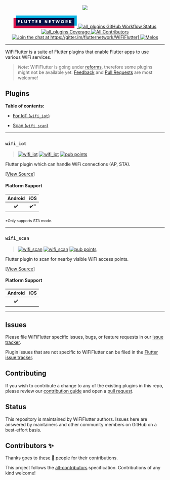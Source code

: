 <a href="https://wifi.flutternetwork.dev">
  <p align="center">  
    <img width="360px" src="logo/logo+name_color.png">
  </p>
</a>

<p align="center">
  <a href="https://flutternetwork.dev">
    <img src="https://raw.githubusercontent.com/flutternetwork/.github/master/profile/badge.svg" alt="Flutter Network" />
  </a>
  <a href="https://github.com/flutternetwork/WiFiFlutter/actions?query=workflow%3Aall_plugins">
    <img src="https://github.com/flutternetwork/WiFiFlutter/workflows/all_plugins/badge.svg" alt="all_plugins GitHub Workflow Status"/>
  </a>
  <a href="https://codecov.io/gh/flutternetwork/WiFiFlutter/">
    <img src="https://codecov.io/gh/flutternetwork/WiFiFlutter/graph/badge.svg" alt="all_plugins Coverage"/>
  </a><!-- ALL-CONTRIBUTORS-BADGE:START - Do not remove or modify this section -->
<a href="https://github.com/flutternetwork/WiFiFlutter/blob/master/CONTRIBUTORS.md#contributors-"><img src="https://img.shields.io/badge/all_contributors-54-orange.svg" alt="All Contributors" /></a>
<!-- ALL-CONTRIBUTORS-BADGE:END -->
  <a href="https://gitter.im/flutternetwork/WiFiFlutter?utm_source=badge&utm_medium=badge&utm_campaign=pr-badge&utm_content=badge">
    <img src="https://badges.gitter.im/flutternetwork/WiFiFlutter.svg" alt="Join the chat at https://gitter.im/flutternetwork/WiFiFlutter]">
  </a>
  <a href="https://github.com/invertase/melos#readme-badge">
    <img src="https://img.shields.io/badge/maintained%20with-melos-f700ff.svg" alt="Melos" />
  </a>
</p>

---

WiFiFlutter is a suite of Flutter plugins that enable Flutter apps to use various WiFi services.

> *Note*: WiFiFlutter is going under [reforms][reform], therefore some plugins might not be available yet. [Feedback][issue] and [Pull Requests][pull] are most welcome!

## Plugins

**Table of contents:**

- [For IoT (`wifi_iot`)](#wifi_iot)
<!-- HIDING until available
- [Basic (`wifi_basic`)](#wifi_basic)
-->
- [Scan (`wifi_scan`)](#wifi_scan)
<!--
- [Station (`wifi_sta`)](#wifi_sta)
- [Access Point / Hotspot (`wifi_ap`)](#wifi_ap)
- [Aware (`wifi_aware`)](#wifi_aware)
- [Location / RTT  (`wifi_rtt`)](#wifi_rtt)
-->

---

### `wifi_iot`
> [![wifi_iot][iot_workflow_badge]][iot_workflow] [![wifi_iot][iot_pub_badge]][iot_pub] [![pub points][iot_pub_points_badge]][iot_pub_points]

Flutter plugin which can handle WiFi connections (AP, STA).
<!--  HIDING until other plugins available > This plugin is only maintained for legacy reasons. Kindly switch to other alternate plugins from this suite. -->

[[View Source][iot_code]]

#### Platform Support
| Android | iOS |
| :-----: | :-: |
|    ✔️    |  ✔️* |

<sub>*Only supports STA mode.</sub>

---

<!-- HIDING until available
### `wifi_basic`
> [![wifi_basic][basic_workflow_badge]][basic_workflow] [![wifi_basic][basic_pub_badge]][basic_pub] [![pub points][basic_pub_points_badge]][basic_pub_points]

Flutter plugin for basic WiFi information and functionalities.

[[View Source][basic_code]]

#### Platform Support
| Android | iOS |
| :-----: | :-: |
|    ❌    |  ❌* |

<sub>*Only supports getting network info.</sub>

---
-->

### `wifi_scan`
> [![wifi_scan][scan_workflow_badge]][scan_workflow] [![wifi_scan][scan_pub_badge]][scan_pub] [![pub points][scan_pub_points_badge]][scan_pub_points]

Flutter plugin to scan for nearby visible WiFi access points.

[[View Source][scan_code]]

#### Platform Support
| Android | iOS |
| :-----: | :-: |
|   ✔️    |     |

---

<!-- HIDING until available
### `wifi_sta`
> [![wifi_sta][sta_workflow_badge]][sta_workflow] [![wifi_sta][sta_pub_badge]][sta_pub] [![pub points][sta_pub_points_badge]][sta_pub_points]

Flutter plugin to connect or disconnect device to a traditional WiFi network.

[[View Source][sta_code]]

#### Platform Support
| Android | iOS |
| :-----: | :-: |
|    ❌    |  ❌  |

---

### `wifi_ap`
> [![wifi_ap][ap_workflow_badge]][ap_workflow] [![wifi_ap][ap_pub_badge]][ap_pub] [![pub points][ap_pub_points_badge]][ap_pub_points]

Flutter plugin to setup device as a WiFi access point (hotspot).

[[View Source][ap_code]]

#### Platform Support
| Android | iOS |
| :-----: | :-: |
|    ❌    |  ➖ |

---

### `wifi_aware`
> [![wifi_aware][aware_workflow_badge]][aware_workflow] [![wifi_aware][aware_pub_badge]][aware_pub] [![pub points][aware_pub_points_badge]][aware_pub_points]

Flutter plugin to discover and connect directly to nearby devices without any other type of connectivity between them.
> This method is [more decenteralized][aware_direct_differences] than WiFi Direct(P2P). Check [official docs][aware_official_docs] to read more about Wi-Fi Aware (Neighbor Awareness Networking or NAN).

[[View Source][aware_code]]

#### Platform Support
| Android | iOS |
| :-----: | :-: |
|    ❌    |  ➖ |

---

### `wifi_rtt`
> [![wifi_rtt][rtt_workflow_badge]][rtt_workflow] [![wifi_rtt][rtt_pub_badge]][rtt_pub] [![pub points][rtt_pub_points_badge]][rtt_pub_points]

Flutter plugin to measure the distance to nearby RTT-capable Wi-Fi access points and peer Wi-Fi Aware devices. 
> Check [IEEE_802.11mc][rtt_wikipedia] Wikipedia page to read more about it.

[[View Source][rtt_code]]

#### Platform Support
| Android | iOS |
| :-----: | :-: |
|    ❌    |  ➖ |

---
-->

## Issues

Please file WiFiFlutter specific issues, bugs, or feature requests in our [issue tracker][issue].

Plugin issues that are not specific to WiFiFlutter can be filed in the [Flutter issue tracker][issue].

## Contributing

If you wish to contribute a change to any of the existing plugins in this repo,
please review our [contribution guide][contrib] and open a [pull request][pull].

## Status

This repository is maintained by WiFiFlutter authors. Issues here are answered by maintainers and other community members on GitHub on a best-effort basis.

## Contributors ✨

Thanks goes to [these 💖 people][contributors] for their contributions.

This project follows the [all-contributors][all_contributors] specification. Contributions of any kind welcome!

<!-- links -->
[home]: https://wifi.flutternetwork.dev
[reform]: https://github.com/flutternetwork/WiFiFlutter/discussions/229
[issue]: https://github.com/flutternetwork/WiFiFlutter/issues/new
[contrib]: https://github.com/flutternetwork/WiFiFlutter/blob/master/CONTRIBUTING.md
[pull]: https://github.com/flutternetwork/WiFiFlutter/pulls
[contributors]: https://github.com/flutternetwork/WiFiFlutter/blob/master/CONTRIBUTORS.md
[all_contributors]: https://github.com/all-contributors/all-contributors

[iot_code]: https://github.com/flutternetwork/WiFiFlutter/tree/master/packages/wifi_iot
[iot_workflow]: https://github.com/flutternetwork/WiFiFlutter/actions/workflows/wifi_iot.yaml
[iot_workflow_badge]: https://github.com/flutternetwork/WiFiFlutter/actions/workflows/wifi_iot.yaml/badge.svg
[iot_pub]: https://pub.dev/packages/wifi_iot
[iot_pub_badge]: https://img.shields.io/pub/v/wifi_iot.svg
[iot_pub_points]: https://pub.dev/packages/wifi_iot/score
[iot_pub_points_badge]: https://img.shields.io/pub/likes/wifi_iot.svg

[basic_code]: https://github.com/flutternetwork/WiFiFlutter/tree/master/packages/wifi_basic
[basic_workflow]: https://github.com/flutternetwork/WiFiFlutter/actions/workflows/wifi_basic.yaml
[basic_workflow_badge]: https://github.com/flutternetwork/WiFiFlutter/actions/workflows/wifi_basic.yaml/badge.svg
[basic_pub]: https://pub.dev/packages/wifi_basic
[basic_pub_badge]: https://img.shields.io/pub/v/wifi_basic.svg
[basic_pub_points]: https://pub.dev/packages/wifi_basic/score
[basic_pub_points_badge]: https://img.shields.io/pub/likes/wifi_basic.svg

[scan_code]: https://github.com/flutternetwork/WiFiFlutter/tree/master/packages/wifi_scan
[scan_workflow]: https://github.com/flutternetwork/WiFiFlutter/actions/workflows/wifi_scan.yaml
[scan_workflow_badge]: https://github.com/flutternetwork/WiFiFlutter/actions/workflows/wifi_scan.yaml/badge.svg
[scan_pub]: https://pub.dev/packages/wifi_scan
[scan_pub_badge]: https://img.shields.io/pub/v/wifi_scan.svg
[scan_pub_points]: https://pub.dev/packages/wifi_scan/score
[scan_pub_points_badge]: https://img.shields.io/pub/likes/wifi_scan.svg

[sta_code]: https://github.com/flutternetwork/WiFiFlutter/tree/master/packages/wifi_sta
[sta_workflow]: https://github.com/flutternetwork/WiFiFlutter/actions/workflows/wifi_sta.yaml
[sta_workflow_badge]: https://github.com/flutternetwork/WiFiFlutter/actions/workflows/wifi_sta.yaml/badge.svg
[sta_pub]: https://pub.dev/packages/wifi_sta
[sta_pub_badge]: https://img.shields.io/pub/v/wifi_sta.svg
[sta_pub_points]: https://pub.dev/packages/wifi_sta/score
[sta_pub_points_badge]: https://img.shields.io/pub/likes/wifi_sta.svg

[ap_code]: https://github.com/flutternetwork/WiFiFlutter/tree/master/packages/wifi_ap
[ap_workflow]: https://github.com/flutternetwork/WiFiFlutter/actions/workflows/wifi_ap.yaml
[ap_workflow_badge]: https://github.com/flutternetwork/WiFiFlutter/actions/workflows/wifi_ap.yaml/badge.svg
[ap_pub]: https://pub.dev/packages/wifi_ap
[ap_pub_badge]: https://img.shields.io/pub/v/wifi_ap.svg
[ap_pub_points]: https://pub.dev/packages/wifi_ap/score
[ap_pub_points_badge]: https://img.shields.io/pub/likes/wifi_ap.svg

[aware_code]: https://github.com/flutternetwork/WiFiFlutter/tree/master/packages/wifi_aware
[aware_workflow]: https://github.com/flutternetwork/WiFiFlutter/actions/workflows/wifi_aware.yaml
[aware_workflow_badge]: https://github.com/flutternetwork/WiFiFlutter/actions/workflows/wifi_aware.yaml/badge.svg
[aware_pub]: https://pub.dev/packages/wifi_aware
[aware_pub_badge]: https://img.shields.io/pub/v/wifi_aware.svg
[aware_pub_points]: https://pub.dev/packages/wifi_aware/score
[aware_pub_points_badge]: https://img.shields.io/pub/likes/wifi_aware.svg
[aware_official_docs]: https://www.wi-fi.org/discover-wi-fi/wi-fi-aware
[aware_direct_differences]: https://www.wi-fi.org/knowledge-center/faq/what-is-the-relationship-between-wi-fi-aware-and-wi-fi-direct

[rtt_code]: https://github.com/flutternetwork/WiFiFlutter/tree/master/packages/wifi_rtt
[rtt_workflow]: https://github.com/flutternetwork/WiFiFlutter/actions/workflows/wifi_rtt.yaml
[rtt_workflow_badge]: https://github.com/flutternetwork/WiFiFlutter/actions/workflows/wifi_rtt.yaml/badge.svg
[rtt_pub]: https://pub.dev/packages/wifi_rtt
[rtt_pub_badge]: https://img.shields.io/pub/v/wifi_rtt.svg
[rtt_pub_points]: https://pub.dev/packages/wifi_rtt/score
[rtt_pub_points_badge]: https://img.shields.io/pub/likes/wifi_rtt.svg
[rtt_wikipedia]: https://en.wikipedia.org/wiki/IEEE_802.11mc
